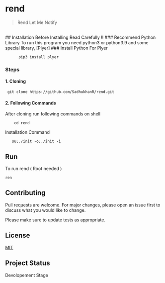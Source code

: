 # rend
> Rend Let Me Notify 
<br>
## Installation 
Before Installing Read Carefully !!
### Recommend Python Library
To run this program you need python3 or python3.9 and some special library,
[Plyer]
### Install Python
For Plyer



          pip3 install plyer
### Steps

#### 1. Cloning
     git clone https://github.com/SadhukhanR/rend.git
#### 2. Following Commands
After cloning run following commands on shell 
        
        cd rend
        
        
Installation Command

    
       su;./init -o;./init -i



## Run
To run rend ( Root needed )
    
    ren

## Contributing
Pull requests are welcome. For major changes, please open an issue first to discuss what you would like to change.

Please make sure to update tests as appropriate.

## License
[MIT](https://choosealicense.com/licenses/mit/)
## Project Status
Devolopement Stage

